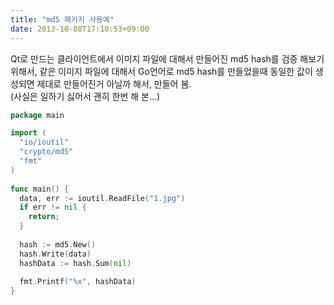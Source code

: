 ```yaml
---
title: "md5 패키지 사용예"
date: 2013-10-08T17:10:53+09:00
---
```




Qt로 만드는 클라이언트에서 이미지 파일에 대해서 만들어진 md5 hash를 검증 해보기 위해서, 같은 이미지 파일에 대해서 Go언어로 md5 hash를 만들었을때 동일한 값이 생성되면 제대로 만들어진거 아닐까 해서, 만들어 봄.  
(사실은 일하기 싫어서 괜히 한번 해 본...)  

```go
package main

import (
  "io/ioutil"
  "crypto/md5"
  "fmt"
)
 
func main() {
  data, err := ioutil.ReadFile("1.jpg")
  if err != nil {
    return;
  }
 
  hash := md5.New() 
  hash.Write(data)
  hashData := hash.Sum(nil)
 
  fmt.Printf("%x", hashData)
}
```
